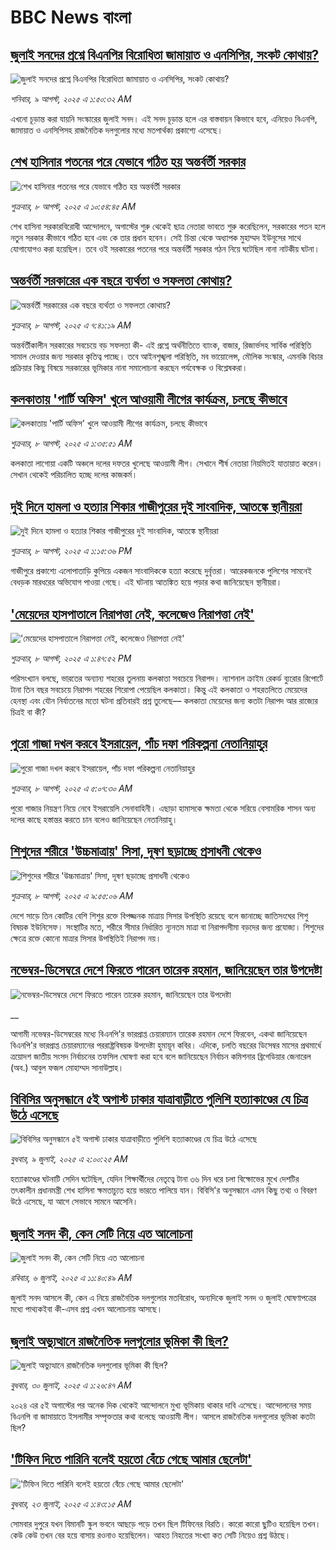 # BBC News বাংলা## [জুলাই সনদের প্রশ্নে বিএনপির বিরোধিতা জামায়াত ও এনসিপির, সংকট কোথায়? ](https://www.bbc.com/bengali/articles/ce871eljnjyo?at_medium=RSS&at_campaign=rss?at_campaign=githubrss)![জুলাই সনদের প্রশ্নে বিএনপির বিরোধিতা জামায়াত ও এনসিপির, সংকট কোথায়? ](https://ichef.bbci.co.uk/ace/ws/240/cpsprodpb/9538/live/84d58a50-7478-11f0-8071-1788c7e8ae0e.jpg)_শনিবার, ৯ আগস্ট, ২০২৫ এ ১:৫০:৩২ AM_এখনো চূড়ান্ত করা যায়নি  সংস্কারের জুলাই সনদ। এই সনদ চূড়ান্ত হলে এর বাস্তবায়ন কিভাবে হবে, এনিয়েও বিএনপি, জামায়াত ও এনসিপিসহ রাজনৈতিক দলগুলোর মধ্যে মতপার্থক্য প্রকাশ্যে এসেছে।## [শেখ হাসিনার পতনের পরে যেভাবে গঠিত হয় অন্তর্বর্তী সরকার](https://www.bbc.com/bengali/articles/cvgndne830yo?at_medium=RSS&at_campaign=rss?at_campaign=githubrss)![শেখ হাসিনার পতনের পরে যেভাবে গঠিত হয় অন্তর্বর্তী সরকার](https://ichef.bbci.co.uk/ace/ws/240/cpsprodpb/da28/live/327255b0-73a4-11f0-98d8-b14683e68fab.jpg)_শুক্রবার, ৮ আগস্ট, ২০২৫ এ ১০:৫৪:৪৫ AM_শেখ হাসিনা সরকারবিরোধী আন্দোলনে, অগাস্টের শুরু থেকেই ছাত্র নেতারা ভাবতে শুরু করেছিলেন, সরকারের পতন হলে নতুন সরকার কীভাবে গঠিত হবে এবং কে তার প্রধান হবেন। সেই চিন্তা থেকে অধ্যাপক মুহাম্মদ ইউনূসের সাথে যোগাযোগও করা হয়েছিল। তবে ওই সরকারের পতনের পরে অন্তর্বর্তী সরকার গঠন নিয়ে ঘটেছিল নানা নাটকীয় ঘটনা।## [অন্তর্বর্তী সরকারের এক বছরে ব্যর্থতা ও সফলতা কোথায়?](https://www.bbc.com/bengali/articles/cwy56644j65o?at_medium=RSS&at_campaign=rss?at_campaign=githubrss)![অন্তর্বর্তী সরকারের এক বছরে ব্যর্থতা ও সফলতা কোথায়?](https://ichef.bbci.co.uk/ace/standard/240/cpsprodpb/21da/live/27b85fe0-7447-11f0-a975-cb151ca452f4.jpg)_শুক্রবার, ৮ আগস্ট, ২০২৫ এ ৭:৪১:১৯ AM_অন্তর্বর্তীকালীন সরকারের সবচেয়ে বড় সফলতা কী- এই প্রশ্নে অর্থনীতিতে ব্যাংক, বাজার, রিজার্ভসহ সার্বিক পরিস্থিতি সামাল দেওয়ার জন্য সরকার কৃতিত্ব পাচ্ছে। তবে আইনশৃঙ্খলা পরিস্থিতি, মব ভায়োলেন্স, মৌলিক সংস্কার, এমনকি বিচার প্রক্রিয়ার কিছু বিষয়ে সরকারের ভূমিকার নানা সমালোচনা করছেন পর্যবেক্ষক ও বিশ্লেষকরা।## [কলকাতায় 'পার্টি অফিস' খুলে আওয়ামী লীগের কার্যক্রম, চলছে  কীভাবে ](https://www.bbc.com/bengali/articles/cly3r3e2n08o?at_medium=RSS&at_campaign=rss?at_campaign=githubrss)![কলকাতায় 'পার্টি অফিস' খুলে আওয়ামী লীগের কার্যক্রম, চলছে  কীভাবে ](https://ichef.bbci.co.uk/ace/ws/240/cpsprodpb/06e5/live/eca92590-73ad-11f0-a20f-3b86f375586a.jpg)_শুক্রবার, ৮ আগস্ট, ২০২৫ এ ১:৩৫:৫১ AM_কলকাতা লাগোয়া একটি অঞ্চলে দলের দফতর খুলেছে আওয়ামী লীগ। সেখানে শীর্ষ নেতারা নিয়মিতই যাতায়াত করেন। সেখান থেকেই পরিচালিত হচ্ছে দলের কাজকর্ম।## [দুই দিনে হামলা ও হত্যার শিকার গাজীপুরের দুই সাংবাদিক, আতঙ্কে স্থানীয়রা](https://www.bbc.com/bengali/articles/cp8zygml026o?at_medium=RSS&at_campaign=rss?at_campaign=githubrss)![দুই দিনে হামলা ও হত্যার শিকার গাজীপুরের দুই সাংবাদিক, আতঙ্কে স্থানীয়রা](https://ichef.bbci.co.uk/ace/ws/240/cpsprodpb/df70/live/63a63670-7448-11f0-96b1-9b22c6b2158f.jpg)_শুক্রবার, ৮ আগস্ট, ২০২৫ এ ১:১৫:৩৬ PM_গাজীপুরে প্রকাশ্যে এলোপাতাড়ি কুপিয়ে একজন সাংবাদিককে হত্যা করেছে দুর্বৃত্তরা। আরেকজনকে পুলিশের সামনেই বেধড়ক মারধরের অভিযোগ পাওয়া গেছে। এই ঘটনায় আতঙ্কিত হয়ে পড়ার কথা জানিয়েছেন স্থানীয়রা।## ['মেয়েদের হাসপাতালে নিরাপত্তা নেই, কলেজেও নিরাপত্তা নেই'](https://www.bbc.com/bengali/articles/c1ejgn45d5eo?at_medium=RSS&at_campaign=rss?at_campaign=githubrss)!['মেয়েদের হাসপাতালে নিরাপত্তা নেই, কলেজেও নিরাপত্তা নেই'](https://ichef.bbci.co.uk/ace/ws/240/cpsprodpb/95b6/live/a4c5ca20-7219-11f0-af20-030418be2ca5.jpg)_শুক্রবার, ৮ আগস্ট, ২০২৫ এ ১:৪৭:৫২ PM_পরিসংখ্যান বলছে, ভারতের অন্যান্য শহরের তুলনায় কলকাতা সবচেয়ে নিরাপদ। ন্যাশনাল ক্রাইম রেকর্ড ব্যুরোর রিপোর্টে টানা তিন বছর সবচেয়ে নিরাপদ শহরের শিরোপা পেয়েছিল কলকাতা। কিন্তু এই কলকাতা ও শহরতলিতে মেয়েদের হেনস্থা এবং যৌন নির্যাতনের মতো ঘটনা প্রতিবারই প্রশ্ন তুলেছে–– কলকাতা মেয়েদের জন্য কতটা নিরাপদ আর রাজ্যের চিত্রই বা কী?## [পুরো গাজা দখল করবে ইসরায়েল, পাঁচ দফা পরিকল্পনা নেতানিয়াহুর](https://www.bbc.com/bengali/articles/cz6037vv611o?at_medium=RSS&at_campaign=rss?at_campaign=githubrss)![পুরো গাজা দখল করবে ইসরায়েল, পাঁচ দফা পরিকল্পনা নেতানিয়াহুর](https://ichef.bbci.co.uk/ace/ws/240/cpsprodpb/48db/live/ade6cd70-7408-11f0-a975-cb151ca452f4.jpg)_শুক্রবার, ৮ আগস্ট, ২০২৫ এ ৫:০৭:৩০ AM_পুরো গাজার নিয়ন্ত্রণ নিয়ে নেবে ইসরায়েলি সেনাবাহিনী। এছাড়া হামাসকে ক্ষমতা থেকে সরিয়ে বেসামরিক শাসন অন্য দলের কাছে হস্তান্তর করতে চান বলেও জানিয়েছেন নেতানিয়াহু।## [শিশুদের শরীরে 'উচ্চমাত্রায়' সিসা, দূষণ ছড়াচ্ছে প্রসাধনী থেকেও](https://www.bbc.com/bengali/articles/ce83007yng2o?at_medium=RSS&at_campaign=rss?at_campaign=githubrss)![শিশুদের শরীরে 'উচ্চমাত্রায়' সিসা, দূষণ ছড়াচ্ছে প্রসাধনী থেকেও](https://ichef.bbci.co.uk/ace/ws/240/cpsprodpb/5139/live/518d2440-738e-11f0-a20f-3b86f375586a.jpg)_শুক্রবার, ৮ আগস্ট, ২০২৫ এ ৯:৫৫:০৬ AM_দেশে সাড়ে তিন কোটির বেশি শিশুর রক্তে বিপজ্জনক মাত্রায় সিসার উপস্থিতি রয়েছে বলে জানাচ্ছে জাতিসংঘের শিশু বিষয়ক ইউনিসেফ। সংস্থাটির মতে, শরীরে সীমার নির্ধারিত ন্যূনতম মাত্রা বা নিরাপদসীমা বড়দের জন্য প্রযোজ্য। শিশুদের ক্ষেত্রে রক্তে কোনো মাত্রার সিসার উপস্থিতিই নিরাপদ নয়।## [নভেম্বর-ডিসেম্বরে দেশে ফিরতে পারেন তারেক রহমান, জানিয়েছেন তার উপদেষ্টা](https://www.bbc.co.uk/bengali/live/c17nrdp1kk8t?at_medium=RSS&at_campaign=rss?at_campaign=githubrss)![নভেম্বর-ডিসেম্বরে দেশে ফিরতে পারেন তারেক রহমান, জানিয়েছেন তার উপদেষ্টা](https://ichef.bbci.co.uk/ace/standard/240/cpsprodpb/a6df/live/25f77970-73ac-11f0-a20f-3b86f375586a.jpg)__আগামী নভেম্বর-ডিসেম্বরের মধ্যে বিএনপি'র ভারপ্রাপ্ত চেয়ারম্যান তারেক রহমান দেশে ফিরবেন, একথা জানিয়েছেন বিএনপি'র ভারপ্রাপ্ত চেয়ারম্যানের পররাষ্ট্রবিষয়ক উপদেষ্টা হুমায়ূন কবির। এদিকে, চলতি বছরের ডিসেম্বর মাসের প্রথমার্ধে ত্রয়োদশ জাতীয় সংসদ নির্বাচনের তফসিল ঘোষণা করা হবে বলে জানিয়েছেন নির্বাচন কমিশনার ব্রিগেডিয়ার জেনারেল (অব.) আবুল ফজল মোহাম্মদ সানাউল্লাহ।## [বিবিসির অনুসন্ধানে ৫ই অগাস্ট ঢাকার যাত্রাবাড়ীতে পুলিশি হত্যাকাণ্ডের যে চিত্র উঠে এসেছে](https://www.bbc.com/bengali/articles/ce9x120d74yo?at_medium=RSS&at_campaign=rss?at_campaign=githubrss)![বিবিসির অনুসন্ধানে ৫ই অগাস্ট ঢাকার যাত্রাবাড়ীতে পুলিশি হত্যাকাণ্ডের যে চিত্র উঠে এসেছে](https://ichef.bbci.co.uk/ace/ws/240/cpsprodpb/f4e7/live/69ad1a10-5c70-11f0-960d-e9f1088a89fe.png)_বুধবার, ৯ জুলাই, ২০২৫ এ ২:০০:২৫ AM_হত্যাকাণ্ডের ঘটনাটি সেদিন ঘটেছিল, যেদিন শিক্ষার্থীদের নেতৃত্বে টানা ৩৬ দিন ধরে চলা বিক্ষোভের মুখে দেশটির তৎকালীন প্রধানমন্ত্রী শেখ হাসিনা ক্ষমতাচ্যুত হয়ে ভারতে পালিয়ে যান। বিবিসি'র অনুসন্ধানে এমন কিছু তথ্য ও বিবরণ উঠে এসেছে, যা আগে সেভাবে সামনে আসেনি।## [জুলাই সনদ কী, কেন সেটি নিয়ে এত আলোচনা](https://www.bbc.com/bengali/articles/c939xgp251po?at_medium=RSS&at_campaign=rss?at_campaign=githubrss)![জুলাই সনদ কী, কেন সেটি নিয়ে এত আলোচনা](https://ichef.bbci.co.uk/ace/ws/240/cpsprodpb/dafa/live/26a3d870-59b5-11f0-994d-9db2713c89df.jpg)_রবিবার, ৬ জুলাই, ২০২৫ এ ১১:৪০:৪৯ AM_জুলাই সনদ আসলে কী, কেন এ নিয়ে রাজনৈতিক দলগুলোর মতবিরোধ, অন্যদিকে জুলাই সনদ ও জুলাই ঘোষণাপত্রের মধ্যে পাথ্যকইবা কী-এসব প্রশ্ন এখন আলোচনায় আসছে।## [জুলাই অভ্যুত্থানে রাজনৈতিক দলগুলোর ভূমিকা কী ছিল?](https://www.bbc.com/bengali/articles/c8x5ed4gzz8o?at_medium=RSS&at_campaign=rss?at_campaign=githubrss)![জুলাই অভ্যুত্থানে রাজনৈতিক দলগুলোর ভূমিকা কী ছিল?](https://ichef.bbci.co.uk/ace/ws/240/cpsprodpb/cc0e/live/a70369f0-6bca-11f0-af20-030418be2ca5.jpg)_বুধবার, ৩০ জুলাই, ২০২৫ এ ১:২৬:৪৭ AM_২০২৪ এর ৫ই অগাস্টের পর অনেক দিক থেকেই আন্দোলনে মুখ্য ভূমিকায় থাকার দাবি এসেছে। আন্দোলনের সময় বিএনপি বা জামায়াতে ইসলামীর সম্পৃক্ততার কথা বলেছে আওয়ামী লীগ। আসলে রাজনৈতিক দলগুলোর ভূমিকা কতটা ছিল?## ['টিফিন দিতে পারিনি বলেই হয়তো বেঁচে গেছে আমার ছেলেটা'](https://www.bbc.com/bengali/articles/c07d4n1vxl1o?at_medium=RSS&at_campaign=rss?at_campaign=githubrss)!['টিফিন দিতে পারিনি বলেই হয়তো বেঁচে গেছে আমার ছেলেটা'](https://ichef.bbci.co.uk/ace/ws/240/cpsprodpb/34db/live/480665e0-670d-11f0-97e0-491eb8268629.jpg)_বুধবার, ২৩ জুলাই, ২০২৫ এ ১:৪৩:১৫ AM_সোমবার দুপুরে যখন বিমানটি স্কুল ভবনে আছড়ে পড়ে তখন ছিল টিফিনের বিরতি। কারো কারো ছুটিও হয়েছিল তখন। কেউ কেউ তখন বের হয়ে বাসায় রওনাও হয়েছিলেন। আহত নিহতের সংখ্যা কত সেটি নিয়েও প্রশ্ন উঠছে।